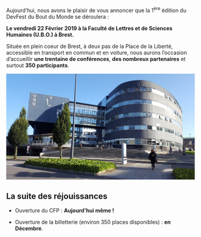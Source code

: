 Aujourd’hui, nous avons le plaisir de vous annoncer que la 1<sup>ère</sup> édition du DevFest du Bout du Monde se déroulera :

**Le vendredi 22 Février 2019 à la Faculté de Lettres et de Sciences Humaines (U.B.O.) à Brest.**

Située en plein coeur de Brest, à deux pas de la Place de la Liberté, accessible en transport en commun et en voiture, nous aurons l’occasion d’accueillir **une trentaine de conférences**, **des nombreux partenaires** et surtout **350 participants**.

![](images/posts/2018-10-31-lancement-devfest-bdm-2019/fac-de-lettres.jpg)


## La suite des réjouissances

- Ouverture du CFP : **Aujourd'hui même !**

- Ouverture de la billetterie (environ 350 places disponibles) : **en Décembre**.
